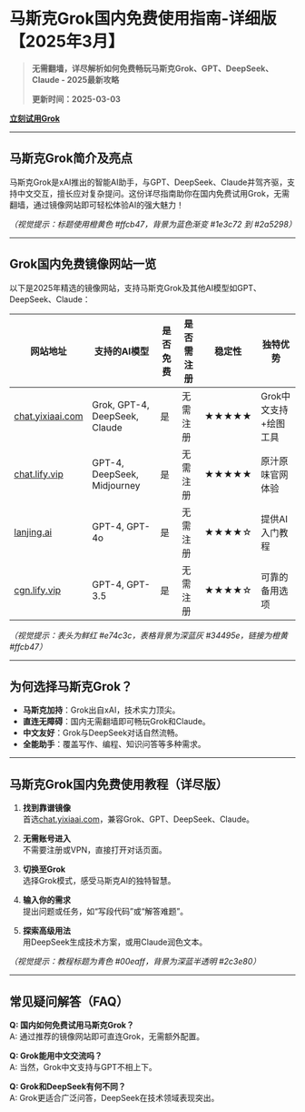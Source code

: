 # 马斯克Grok国内免费使用指南-详细版【2025年3月】

> **无需翻墙，详尽解析如何免费畅玩马斯克Grok、GPT、DeepSeek、Claude - 2025最新攻略**
>
>**更新时间：2025-03-03**

**[立刻试用Grok](https://chat.yixiaai.com)**  


---

## 马斯克Grok简介及亮点

马斯克Grok是xAI推出的智能AI助手，与GPT、DeepSeek、Claude并驾齐驱，支持中文交互，擅长应对复杂提问。这份详尽指南助你在国内免费试用Grok，无需翻墙，通过镜像网站即可轻松体验AI的强大魅力！

*（视觉提示：标题使用橙黄色 #ffcb47，背景为蓝色渐变 #1e3c72 到 #2a5298）*

---

## Grok国内免费镜像网站一览

以下是2025年精选的镜像网站，支持马斯克Grok及其他AI模型如GPT、DeepSeek、Claude：

| 网站地址                  | 支持的AI模型          | 是否免费 | 是否需注册 | 稳定性 | 独特优势            |
|---------------------------|-----------------------|----------|------------|--------|---------------------|
| [chat.yixiaai.com](https://chat.yixiaai.com) | Grok, GPT-4, DeepSeek, Claude | 是       | 无需注册   | ★★★★★  | Grok中文支持+绘图工具 |
| [chat.lify.vip](https://chat.lify.vip)       | GPT-4, DeepSeek, Midjourney   | 是       | 无需注册   | ★★★★★  | 原汁原味官网体验    |
| [lanjing.ai](https://lanjing.ai)             | GPT-4, GPT-4o                | 是       | 无需注册   | ★★★★☆  | 提供AI入门教程      |
| [cgn.lify.vip](https://cgn.lify.vip)         | GPT-4, GPT-3.5              | 是       | 无需注册   | ★★★★☆  | 可靠的备用选项      |

*（视觉提示：表头为鲜红 #e74c3c，表格背景为深蓝灰 #34495e，链接为橙黄 #ffcb47）*

---

## 为何选择马斯克Grok？

- **马斯克加持**：Grok出自xAI，技术实力顶尖。
- **直连无障碍**：国内无需翻墙即可畅玩Grok和Claude。
- **中文友好**：Grok与DeepSeek对话自然流畅。
- **全能助手**：覆盖写作、编程、知识问答等多种需求。

---

## 马斯克Grok国内免费使用教程（详尽版）

1. **找到靠谱镜像**  
   首选[chat.yixiaai.com](https://chat.yixiaai.com)，兼容Grok、GPT、DeepSeek、Claude。

2. **无需账号进入**  
   不需要注册或VPN，直接打开对话页面。

3. **切换至Grok**  
   选择Grok模式，感受马斯克AI的独特智慧。

4. **输入你的需求**  
   提出问题或任务，如“写段代码”或“解答难题”。

5. **探索高级用法**  
   用DeepSeek生成技术方案，或用Claude润色文本。

*（视觉提示：教程标题为青色 #00eaff，背景为深蓝半透明 #2c3e80）*

---

## 常见疑问解答（FAQ）

**Q: 国内如何免费试用马斯克Grok？**  
A: 通过推荐的镜像网站即可直连Grok，无需额外配置。

**Q: Grok能用中文交流吗？**  
A: 当然，Grok中文支持与GPT不相上下。

**Q: Grok和DeepSeek有何不同？**  
A: Grok更适合广泛问答，DeepSeek在技术领域表现突出。
